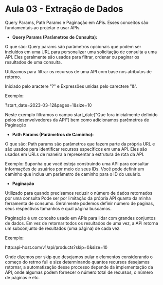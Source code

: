 # Aula 03 - Extração de Dados
Query Params, Path Params e Paginação em APis.
Esses conceitos são fundamentais ao projetar e usar APIs.

- **Query Params (Parâmetros de Consulta):**

O que são: Query params são parâmetros opcionais que podem ser incluídos em uma URL para personalizar uma solicitação de consulta a uma API. Eles geralmente são usados para filtrar, ordenar ou paginar os resultados de uma consulta.

Utilizamos para filtrar os recursos de uma API com base nos atributos de retorno.

Iniciado pelo aractere "?" e Expressões unidas pelo carectere "&".

Exemplo:

?start_date=2023-03-12&pages=1&size=10

Neste exemplo filtramos o campo start_date("Que fora inicialmente definido pelos desenvolvedores da API") bem como adicionamos parêmetros de Paginação

- **Path Params (Parâmetros de Caminho):**

O que são: Path params são parâmetros que fazem parte da própria URL e são usados para identificar recursos específicos em uma API. Eles são usados em URLs de maneira a representar a estrutura de rota da API.

Exemplo: Suponha que você esteja construindo uma API para consultar informações de usuários por meio de seus IDs. Você pode definir um caminho que inclua um parâmetro de caminho para o ID do usuário.

- **Paginação**

Utilizado para quando precisamos reduzir o número de dados retornados por uma consulta
Pode ser por limitação da própria API quanto da minha ferramenta de consumo.
Geralmente podemos definir número de paginas, seus respectivos tamanhos e qual página buscamos.

Paginação é um conceito usado em APIs para lidar com grandes conjuntos de dados. Em vez de retornar todos os resultados de uma vez, a API retorna um subconjunto de resultados (uma página) de cada vez.

Exemplo:

http:api-host.com/v1/api/products?skip=0&size=10

Onde dizemos por skip que desejamos pular x elementos considerando o começo do retrno full e size determinando quantos recursos desejamos retornar, a automatização desse processo depende da implementação da API, onde algumas podem fornecer o número total de recursos, o número de páginas e etc.
